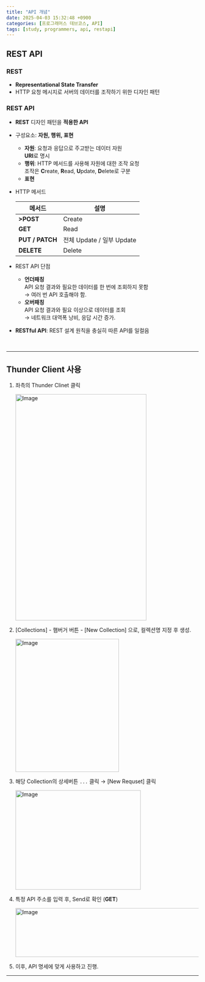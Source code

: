 ```yaml
---
title: "API 개념"
date: 2025-04-03 15:32:48 +0900
categories: [프로그래머스 데브코스, API]
tags: [study, programmers, api, restapi]
---
```


## REST API

### **REST**

- **Representational State Transfer**   
- HTTP 요청 메시지로 서버의 데이터를 조작하기 위한 디자인 패턴    

### REST API    

- **REST** 디자인 패턴을 **적용한 API**   
- 구성요소: **<span class="orangepen">자원, 행위, 표현</span>**  
    - **<span class="orangepen">자원</span>**: 요청과 응답으로 주고받는 데이터 자원  
      **URI**로 명시     
    - **<span class="orangepen">행위</span>**: HTTP 메서드를 사용해 자원에 대한 조작 요청   
      조작은 **C**reate, **R**ead, **U**pdate, **D**elete로 구분      
    - **<span class="orangepen">표현</span>**  
- HTTP 메서드   
    
    | 메서드                                       | 설명                      |
    | -------------------------------------------- | ------------------------- |
    | **<span class="pinkpen">>POST</span>**       | Create                    |
    | **<span class="pinkpen">GET</span>**         | Read                      |
    | **<span class="pinkpen">PUT / PATCH</span>** | 전체 Update / 일부 Update |
    | **<span class="pinkpen">DELETE</span>**      | Delete                    |

- REST API 단점  
    - **<span class="redpen">언더패칭</span>**  
      API 요청 <span class="yellow2pen">결과</span>와 필요한 <span class="yellow2pen">데이터</span>를 <span class="redpen">한 번에 조회하지 못함</span>     
      → 여러 번 API 호출해야 함.  
    - **<span class="redpen">오버패칭</span>**   
      API 요청 <span class="yellow2pen">결과</span>와 <span class="redpen">필요 이상으로</span> <span class="yellow2pen">데이터</span>를 <span class="redpen">조회</span>     
      → 네트워크 대역폭 낭비, 응답 시간 증가.   
- **RESTful API**: REST 설계 원칙을 충실히 따른 API를 일컬음  

<br>

---

## **Thunder Client 사용**  

1. 좌측의 Thunder Clinet 클릭   
    
    <img width="343" height="592" alt="Image" src="https://github.com/user-attachments/assets/eec6628e-c1b9-47ab-b655-abad8de09708" />   

2. [Collections] - 햄버거 버튼 - [New Collection] 으로, 컬렉션명 지정 후 생성.  
    
    <img width="271" height="348" alt="Image" src="https://github.com/user-attachments/assets/37cffed5-e3da-4474-a599-e9ba73dea19d" />  

3. 해당 Collection의 상세버튼 `...` 클릭 → [New Requset] 클릭  
    
    <img width="328" height="260" alt="Image" src="https://github.com/user-attachments/assets/10ea3801-16e0-4827-b0dd-e36179279489" />  

4. 특정 API 주소를 입력 후, Send로 확인 (**<span class="pinkpen">GET</span>**)  
    
    <img width="737" height="128" alt="Image" src="https://github.com/user-attachments/assets/c6f1de58-268a-4715-aeb1-ac4719fc841f" />  
    
5. 이후, API 명세에 맞게 사용하고 진행.  

---